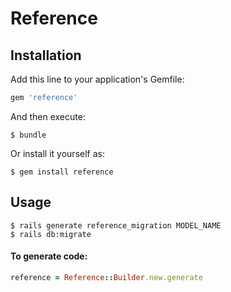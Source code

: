 # Reference

## Installation

Add this line to your application's Gemfile:

```ruby
gem 'reference'
```

And then execute:

    $ bundle

Or install it yourself as:

    $ gem install reference

## Usage


```
$ rails generate reference_migration MODEL_NAME
$ rails db:migrate
```

#### To generate code:

```ruby
reference = Reference::Builder.new.generate
```

